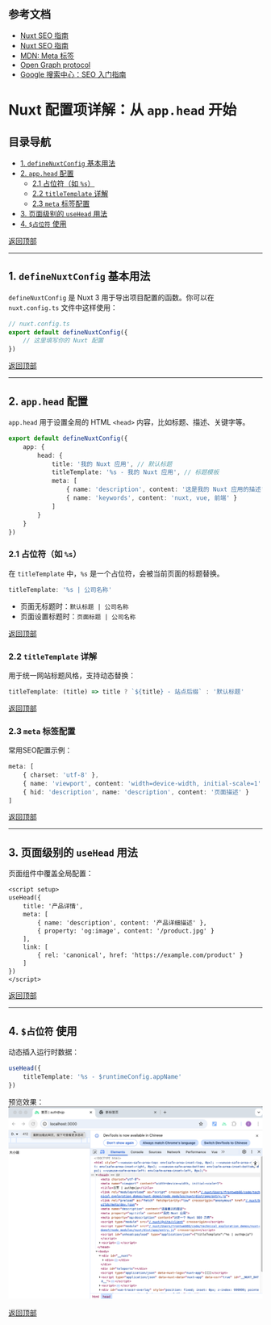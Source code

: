 ## 参考文档
- [Nuxt SEO 指南](https://nuxt.com/docs/getting-started/seo-meta)
- [Nuxt SEO 指南](https://nuxt.com/docs/getting-started/seo-meta)
- [MDN: Meta 标签](https://developer.mozilla.org/zh-CN/docs/Web/HTML/Element/meta)
- [Open Graph protocol](https://ogp.me/)
- [Google 搜索中心：SEO 入门指南](https://developers.google.com/search/docs/fundamentals/seo-starter-guide?hl=zh-cn)

# Nuxt 配置项详解：从 `app.head` 开始

## 目录导航
- [1. `defineNuxtConfig` 基本用法](#1-defineNuxtConfig-基本用法)
- [2. `app.head` 配置](#2-apphead-配置)
  - [2.1 占位符（如 `%s`）](#21-占位符如-s)
  - [2.2 `titleTemplate` 详解](#22-titleTemplate-详解)
  - [2.3 `meta` 标签配置](#23-meta-标签配置)
- [3. 页面级别的 `useHead` 用法](#3-页面级别的-useHead-用法)
- [4. `$占位符` 使用](#4-占位符-使用)

[返回顶部](#nuxt-配置项详解从-apphead-开始)

---

## 1. `defineNuxtConfig` 基本用法 <a id="1-defineNuxtConfig-基本用法"></a>

`defineNuxtConfig` 是 Nuxt 3 用于导出项目配置的函数。你可以在 `nuxt.config.ts` 文件中这样使用：

```ts
// nuxt.config.ts
export default defineNuxtConfig({
    // 这里填写你的 Nuxt 配置
})
```

[返回顶部](#nuxt-配置项详解从-apphead-开始)

---

## 2. `app.head` 配置 <a id="2-apphead-配置"></a>

`app.head` 用于设置全局的 HTML `<head>` 内容，比如标题、描述、关键字等。

```ts
export default defineNuxtConfig({
    app: {
        head: {
            title: '我的 Nuxt 应用', // 默认标题
            titleTemplate: '%s - 我的 Nuxt 应用', // 标题模板
            meta: [
                { name: 'description', content: '这是我的 Nuxt 应用的描述' },
                { name: 'keywords', content: 'nuxt, vue, 前端' }
            ]
        }
    }
})
```

### 2.1 占位符（如 `%s`） <a id="21-占位符如-s"></a>

在 `titleTemplate` 中，`%s` 是一个占位符，会被当前页面的标题替换。

```ts
titleTemplate: '%s | 公司名称'
```
- 页面无标题时：`默认标题 | 公司名称`
- 页面设置标题时：`页面标题 | 公司名称`

[返回顶部](#nuxt-配置项详解从-apphead-开始)

### 2.2 `titleTemplate` 详解 <a id="22-titleTemplate-详解"></a>

用于统一网站标题风格，支持动态替换：

```ts
titleTemplate: (title) => title ? `${title} - 站点后缀` : '默认标题'
```

[返回顶部](#nuxt-配置项详解从-apphead-开始)

### 2.3 `meta` 标签配置 <a id="23-meta-标签配置"></a>

常用SEO配置示例：

```ts
meta: [
    { charset: 'utf-8' },
    { name: 'viewport', content: 'width=device-width, initial-scale=1' },
    { hid: 'description', name: 'description', content: '页面描述' }
]
```

[返回顶部](#nuxt-配置项详解从-apphead-开始)

---

## 3. 页面级别的 `useHead` 用法 <a id="3-页面级别的-useHead-用法"></a>

页面组件中覆盖全局配置：

```vue
<script setup>
useHead({
    title: '产品详情',
    meta: [
        { name: 'description', content: '产品详细描述' },
        { property: 'og:image', content: '/product.jpg' }
    ],
    link: [
        { rel: 'canonical', href: 'https://example.com/product' }
    ]
})
</script>
```

[返回顶部](#nuxt-配置项详解从-apphead-开始)

---

## 4. `$占位符` 使用 <a id="4-占位符-使用"></a>

动态插入运行时数据：

```ts
useHead({
    titleTemplate: '%s - $runtimeConfig.appName'
})
```

预览效果：
![标题模板示意图](./images/image-2.png)

[返回顶部](#nuxt-配置项详解从-apphead-开始)